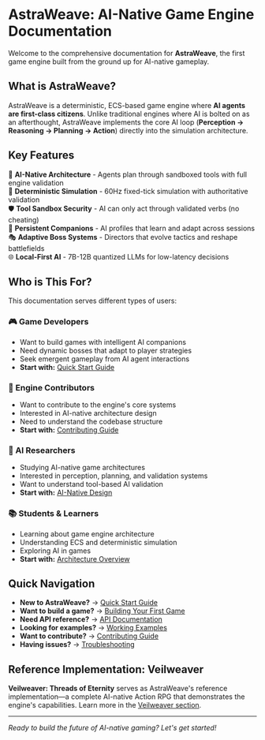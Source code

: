 # AstraWeave: AI-Native Game Engine Documentation

Welcome to the comprehensive documentation for **AstraWeave**, the first game engine built from the ground up for AI-native gameplay.

## What is AstraWeave?

AstraWeave is a deterministic, ECS-based game engine where **AI agents are first-class citizens**. Unlike traditional engines where AI is bolted on as an afterthought, AstraWeave implements the core AI loop (**Perception → Reasoning → Planning → Action**) directly into the simulation architecture.

## Key Features

🧠 **AI-Native Architecture** - Agents plan through sandboxed tools with full engine validation  
🎯 **Deterministic Simulation** - 60Hz fixed-tick simulation with authoritative validation  
🛡️ **Tool Sandbox Security** - AI can only act through validated verbs (no cheating)  
🤝 **Persistent Companions** - AI profiles that learn and adapt across sessions  
🎭 **Adaptive Boss Systems** - Directors that evolve tactics and reshape battlefields  
🌐 **Local-First AI** - 7B-12B quantized LLMs for low-latency decisions  

## Who is This For?

This documentation serves different types of users:

### 🎮 Game Developers
- Want to build games with intelligent AI companions
- Need dynamic bosses that adapt to player strategies
- Seek emergent gameplay from AI agent interactions
- **Start with:** [Quick Start Guide](./getting-started/quick-start.md)

### 🔧 Engine Contributors
- Want to contribute to the engine's core systems
- Interested in AI-native architecture design
- Need to understand the codebase structure
- **Start with:** [Contributing Guide](./dev/contributing.md)

### 🧠 AI Researchers
- Studying AI-native game architectures
- Interested in perception, planning, and validation systems
- Want to understand tool-based AI validation
- **Start with:** [AI-Native Design](./architecture/ai-native.md)

### 📚 Students & Learners
- Learning about game engine architecture
- Understanding ECS and deterministic simulation
- Exploring AI in games
- **Start with:** [Architecture Overview](./architecture/overview.md)

## Quick Navigation

- **New to AstraWeave?** → [Quick Start Guide](./getting-started/quick-start.md)
- **Want to build a game?** → [Building Your First Game](./game-dev/first-game.md)
- **Need API reference?** → [API Documentation](./api/index.md)
- **Looking for examples?** → [Working Examples](./examples/index.md)
- **Want to contribute?** → [Contributing Guide](./dev/contributing.md)
- **Having issues?** → [Troubleshooting](./resources/troubleshooting.md)

## Reference Implementation: Veilweaver

**Veilweaver: Threads of Eternity** serves as AstraWeave's reference implementation—a complete AI-native Action RPG that demonstrates the engine's capabilities. Learn more in the [Veilweaver section](./veilweaver/overview.md).

---

*Ready to build the future of AI-native gaming? Let's get started!*